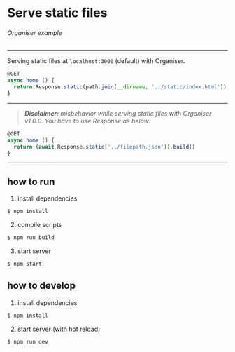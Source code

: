 # Serve static files
###### Organiser example
---

Serving static files at `localhost:3000` (default) with Organiser.

```javascript
@GET
async home () {
  return Response.static(path.join(__dirname, '../static/index.html')).build()
}
```

---

> _**Disclaimer:** misbehavior while serving static files with Organiser v1.0.0. You have to use Response as below:_

```javascript
@GET
async home () {
  return (await Response.static('../filepath.json')).build()
}
```

---

## how to run

1. install dependencies

```bash
$ npm install
```

2. compile scripts

```bash
$ npm run build
```

3. start server

```bash
$ npm start
```

## how to develop

1. install dependencies

```bash
$ npm install
```

2. start server (with hot reload)

```bash
$ npm run dev
```